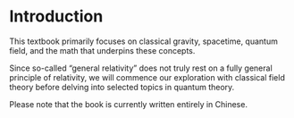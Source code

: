 # Introduction

This textbook primarily focuses on classical gravity, spacetime, quantum field, and the math that underpins these concepts. 

Since so-called “general relativity” does not truly rest on a fully general principle of relativity, we will commence our exploration with classical field theory before delving into selected topics in quantum theory. 

Please note that the book is currently written entirely in Chinese.
